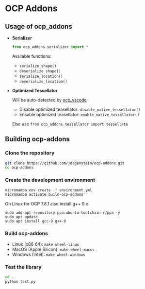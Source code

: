 # OCP Addons

## Usage of ocp_addons

- **Serializer**

  ```python
  from ocp_addons.serializer import *
  ```

  Available functions:

  - `serialize_shape()`
  - `deserialize_shape()`
  - `serialize_location()`
  - `deserialize_location()`

- **Optimized Tessellator**

  Will be auto-detected by [ocp_vscode](https://github.com/bernhard-42/vscode_ocp_cad_viewer.git)

  - Disable optimized teasellator: `disable_native_tessellator()`
  - Ensable optimized teasellator: `enable_native_tessellator()`

  Else use `from ocp_addons.tessellator import tessellate`

## Building ocp-addons

### Clone the repository

```bash
git clone https://github.com/jdegenstein/ocp-addons.git
cd ocp-addons
```

### Create the development environment

```bash
micromamba env create -f environment.yml
micromamba activate build-ocp-addons
```

On Linux for OCP 7.8.1 also install g++ 9.x
```
sudo add-apt-repository ppa:ubuntu-toolchain-r/ppa -y
sudo apt update
sudo apt install gcc-9 g++-9
```

### Build ocp-addons

- Linux (x86_64): `make wheel-linux`
- MacOS (Apple Silicon): `make wheel-macos`
- Windows (Intel): `make wheel-windows`

### Test the library

```bash
cd ..
python test.py
```

